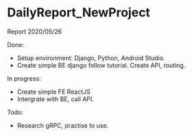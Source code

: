 # DailyReport_NewProject
Report 2020/05/26

Done:
+ Setup environment: Django, Python, Android Studio.
+ Create simple BE django follow tutorial. Create API, routing.

In progress:
+ Create simple FE ReactJS
+ Intergrate with BE, call API.

Todo:
+ Research gRPC, practise to use.